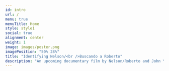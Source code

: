 ```yaml
---
id: intro
url: /
menu: true
menuTitle: Home
style: style1
social: true
alignment: center
weight: 1
image: images/poster.png
imagePosition: "50% 28%"
title: "Identifying Nelson/<br />Buscando a Roberto"
description: "An upcoming documentary film by Nelson/Roberto and John Younger."
---
```

